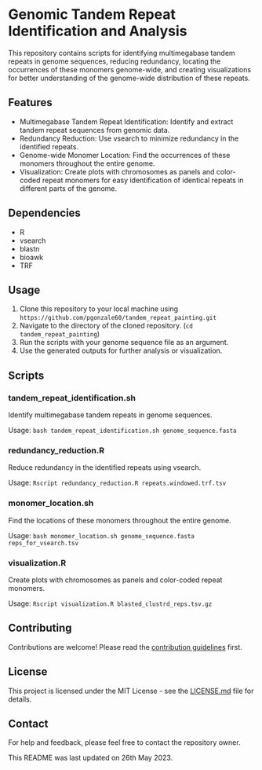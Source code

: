# Genomic Tandem Repeat Identification and Analysis

This repository contains scripts for identifying multimegabase tandem repeats in genome sequences, reducing redundancy, locating the occurrences of these monomers genome-wide, and creating visualizations for better understanding of the genome-wide distribution of these repeats.

## Features

- Multimegabase Tandem Repeat Identification: Identify and extract tandem repeat sequences from genomic data.
- Redundancy Reduction: Use vsearch to minimize redundancy in the identified repeats.
- Genome-wide Monomer Location: Find the occurrences of these monomers throughout the entire genome.
- Visualization: Create plots with chromosomes as panels and color-coded repeat monomers for easy identification of identical repeats in different parts of the genome.

## Dependencies

- R
- vsearch
- blastn
- bioawk
- TRF

## Usage

1. Clone this repository to your local machine using `https://github.com/pgonzale60/tandem_repeat_painting.git`
2. Navigate to the directory of the cloned repository. (`cd tandem_repeat_painting`)
3. Run the scripts with your genome sequence file as an argument.
4. Use the generated outputs for further analysis or visualization.

## Scripts

### tandem_repeat_identification.sh

Identify multimegabase tandem repeats in genome sequences.

Usage: `bash tandem_repeat_identification.sh genome_sequence.fasta`

### redundancy_reduction.R

Reduce redundancy in the identified repeats using vsearch.

Usage: `Rscript redundancy_reduction.R repeats.windowed.trf.tsv`

### monomer_location.sh

Find the locations of these monomers throughout the entire genome.

Usage: `bash monomer_location.sh genome_sequence.fasta reps_for_vsearch.tsv`

### visualization.R

Create plots with chromosomes as panels and color-coded repeat monomers.

Usage: `Rscript visualization.R blasted_clustrd_reps.tsv.gz`

## Contributing

Contributions are welcome! Please read the [contribution guidelines](CONTRIBUTING.md) first.

## License

This project is licensed under the MIT License - see the [LICENSE.md](LICENSE.md) file for details.

## Contact

For help and feedback, please feel free to contact the repository owner.

This README was last updated on 26th May 2023.
